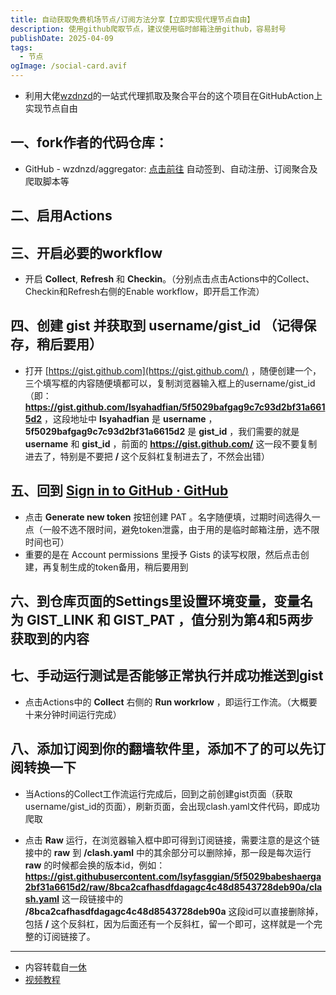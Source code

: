 ```yaml
---
title: 自动获取免费机场节点/订阅方法分享【立即实现代理节点自由】
description: 使用github爬取节点，建议使用临时邮箱注册github，容易封号
publishDate: 2025-04-09
tags:
  - 节点
ogImage: /social-card.avif
---
```

- 利用大佬[wzdnzd](https://github.com/wzdnzd)的一站式代理抓取及聚合平台的这个项目在GitHubAction上实现节点自由

## 一、fork作者的代码仓库：

- GitHub - wzdnzd/aggregator: [点击前往](https://github.com/wzdnzd/aggregator) 自动签到、自动注册、订阅聚合及爬取脚本等

## 二、启用Actions

## 三、开启必要的workflow
- 开启 **Collect**, **Refresh** 和 **Checkin**。（分别点击点击Actions中的Collect、Checkin和Refresh右侧的Enable workflow，即开启工作流）

## 四、创建 **gist** 并获取到 **username/gist_id** （记得保存，稍后要用）
- 打开 [https://gist.github.com](https://gist.github.com/) ，随便创建一个，三个填写框的内容随便填都可以，复制浏览器输入框上的username/gist_id（即： **https://gist.github.com/lsyahadfian/5f5029bafgag9c7c93d2bf31a6615d2** ，这段地址中 **lsyahadfian** 是 **username** ， **5f5029bafgag9c7c93d2bf31a6615d2** 是 **gist_id** ，我们需要的就是 **username** 和 **gist_id** ，前面的 **https://gist.github.com/** 这一段不要复制进去了，特别是不要把 **/** 这个反斜杠复制进去了，不然会出错）

## 五、回到 [Sign in to GitHub · GitHub](https://yixiu.icu/2024/11/07/zidongjiedian/)

- 点击 **Generate new token** 按钮创建  PAT 。名字随便填，过期时间选得久一点（一般不选不限时间，避免token泄露，由于用的是临时邮箱注册，选不限时间也可）
- 重要的是在 Account permissions 里授予 Gists 的读写权限，然后点击创建，再复制生成的token备用，稍后要用到

## 六、到仓库页面的Settings里设置环境变量，变量名为 **GIST_LINK** 和 **GIST_PAT** ，值分别为第4和5两步获取到的内容

## 七、手动运行测试是否能够正常执行并成功推送到gist
- 点击Actions中的 **Collect** 右侧的 **Run workrlow** ，即运行工作流。（大概要十来分钟时间运行完成）

## 八、添加订阅到你的翻墙软件里，添加不了的可以先订阅转换一下

- 当Actions的Collect工作流运行完成后，回到之前创建gist页面（获取username/gist_id的页面），刷新页面，会出现clash.yaml文件代码，即成功爬取

- 点击 **Raw** 运行，在浏览器输入框中即可得到订阅链接，需要注意的是这个链接中的 **raw** 到 **/clash.yaml** 中的其余部分可以删除掉，那一段是每次运行 **raw** 的时候都会换的版本id，例如： **https://gist.githubusercontent.com/lsyfasggian/5f5029babeshaerga2bf31a6615d2/raw/8bca2cafhasdfdagagc4c48d8543728deb90a/clash.yaml** 这一段链接中的 **/8bca2cafhasdfdagagc4c48d8543728deb90a** 这段id可以直接删除掉，包括 **/** 这个反斜杠，因为后面还有一个反斜杠，留一个即可，这样就是一个完整的订阅链接了。


---

- 内容转载自[一休](https://yixiu.icu/2024/11/07/zidongjiedian/)
- [视频教程](https://www.youtube.com/watch?v=SvUtTw4MrIQ&t=307s)









